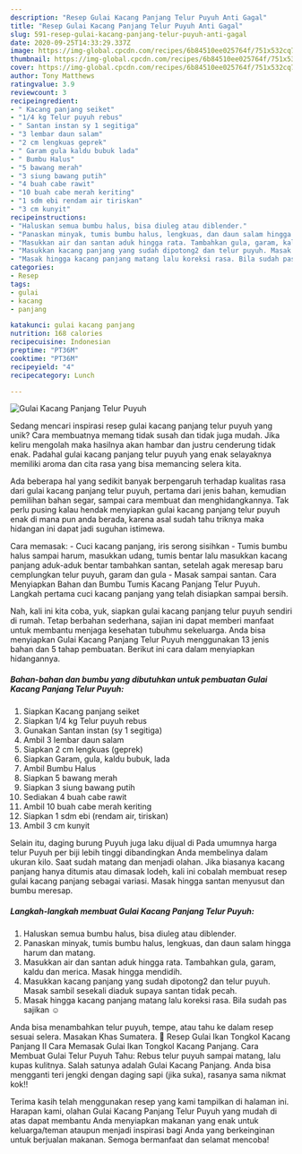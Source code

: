 ```yaml
---
description: "Resep Gulai Kacang Panjang Telur Puyuh Anti Gagal"
title: "Resep Gulai Kacang Panjang Telur Puyuh Anti Gagal"
slug: 591-resep-gulai-kacang-panjang-telur-puyuh-anti-gagal
date: 2020-09-25T14:33:29.337Z
image: https://img-global.cpcdn.com/recipes/6b84510ee025764f/751x532cq70/gulai-kacang-panjang-telur-puyuh-foto-resep-utama.jpg
thumbnail: https://img-global.cpcdn.com/recipes/6b84510ee025764f/751x532cq70/gulai-kacang-panjang-telur-puyuh-foto-resep-utama.jpg
cover: https://img-global.cpcdn.com/recipes/6b84510ee025764f/751x532cq70/gulai-kacang-panjang-telur-puyuh-foto-resep-utama.jpg
author: Tony Matthews
ratingvalue: 3.9
reviewcount: 3
recipeingredient:
- " Kacang panjang seiket"
- "1/4 kg Telur puyuh rebus"
- " Santan instan sy 1 segitiga"
- "3 lembar daun salam"
- "2 cm lengkuas geprek"
- " Garam gula kaldu bubuk lada"
- " Bumbu Halus"
- "5 bawang merah"
- "3 siung bawang putih"
- "4 buah cabe rawit"
- "10 buah cabe merah keriting"
- "1 sdm ebi rendam air tiriskan"
- "3 cm kunyit"
recipeinstructions:
- "Haluskan semua bumbu halus, bisa diuleg atau diblender."
- "Panaskan minyak, tumis bumbu halus, lengkuas, dan daun salam hingga harum dan matang."
- "Masukkan air dan santan aduk hingga rata. Tambahkan gula, garam, kaldu dan merica. Masak hingga mendidih."
- "Masukkan kacang panjang yang sudah dipotong2 dan telur puyuh. Masak sambil sesekali diaduk supaya santan tidak pecah."
- "Masak hingga kacang panjang matang lalu koreksi rasa. Bila sudah pas sajikan ☺️"
categories:
- Resep
tags:
- gulai
- kacang
- panjang

katakunci: gulai kacang panjang 
nutrition: 168 calories
recipecuisine: Indonesian
preptime: "PT36M"
cooktime: "PT36M"
recipeyield: "4"
recipecategory: Lunch

---
```



![Gulai Kacang Panjang Telur Puyuh](https://img-global.cpcdn.com/recipes/6b84510ee025764f/751x532cq70/gulai-kacang-panjang-telur-puyuh-foto-resep-utama.jpg)

Sedang mencari inspirasi resep gulai kacang panjang telur puyuh yang unik? Cara membuatnya memang tidak susah dan tidak juga mudah. Jika keliru mengolah maka hasilnya akan hambar dan justru cenderung tidak enak. Padahal gulai kacang panjang telur puyuh yang enak selayaknya memiliki aroma dan cita rasa yang bisa memancing selera kita.

Ada beberapa hal yang sedikit banyak berpengaruh terhadap kualitas rasa dari gulai kacang panjang telur puyuh, pertama dari jenis bahan, kemudian pemilihan bahan segar, sampai cara membuat dan menghidangkannya. Tak perlu pusing kalau hendak menyiapkan gulai kacang panjang telur puyuh enak di mana pun anda berada, karena asal sudah tahu triknya maka hidangan ini dapat jadi suguhan istimewa.

Cara memasak: - Cuci kacang panjang, iris serong sisihkan - Tumis bumbu halus sampai harum, masukkan udang, tumis bentar lalu masukkan kacang panjang aduk-aduk bentar tambahkan santan, setelah agak meresap baru cemplungkan telur puyuh, garam dan gula - Masak sampai santan. Cara Menyiapkan Bahan dan Bumbu Tumis Kacang Panjang Telur Puyuh. Langkah pertama cuci kacang panjang yang telah disiapkan sampai bersih.


Nah, kali ini kita coba, yuk, siapkan gulai kacang panjang telur puyuh sendiri di rumah. Tetap berbahan sederhana, sajian ini dapat memberi manfaat untuk membantu menjaga kesehatan tubuhmu sekeluarga. Anda bisa menyiapkan Gulai Kacang Panjang Telur Puyuh menggunakan 13 jenis bahan dan 5 tahap pembuatan. Berikut ini cara dalam menyiapkan hidangannya.

<!--inarticleads1-->

##### Bahan-bahan dan bumbu yang dibutuhkan untuk pembuatan Gulai Kacang Panjang Telur Puyuh:

1. Siapkan  Kacang panjang seiket
1. Siapkan 1/4 kg Telur puyuh rebus
1. Gunakan  Santan instan (sy 1 segitiga)
1. Ambil 3 lembar daun salam
1. Siapkan 2 cm lengkuas (geprek)
1. Siapkan  Garam, gula, kaldu bubuk, lada
1. Ambil  Bumbu Halus
1. Siapkan 5 bawang merah
1. Siapkan 3 siung bawang putih
1. Sediakan 4 buah cabe rawit
1. Ambil 10 buah cabe merah keriting
1. Siapkan 1 sdm ebi (rendam air, tiriskan)
1. Ambil 3 cm kunyit


Selain itu, daging burung Puyuh juga laku dijual di Pada umumnya harga telur Puyuh per biji lebih tinggi dibandingkan Anda membelinya dalam ukuran kilo. Saat sudah matang dan menjadi olahan. Jika biasanya kacang panjang hanya ditumis atau dimasak lodeh, kali ini cobalah membuat resep gulai kacang panjang sebagai variasi. Masak hingga santan menyusut dan bumbu meresap. 

<!--inarticleads2-->

##### Langkah-langkah membuat Gulai Kacang Panjang Telur Puyuh:

1. Haluskan semua bumbu halus, bisa diuleg atau diblender.
1. Panaskan minyak, tumis bumbu halus, lengkuas, dan daun salam hingga harum dan matang.
1. Masukkan air dan santan aduk hingga rata. Tambahkan gula, garam, kaldu dan merica. Masak hingga mendidih.
1. Masukkan kacang panjang yang sudah dipotong2 dan telur puyuh. Masak sambil sesekali diaduk supaya santan tidak pecah.
1. Masak hingga kacang panjang matang lalu koreksi rasa. Bila sudah pas sajikan ☺️


Anda bisa menambahkan telur puyuh, tempe, atau tahu ke dalam resep sesuai selera. Masakan Khas Sumatera. 🌿 Resep Gulai Ikan Tongkol Kacang Panjang II Cara Memasak Gulai Ikan Tongkol Kacang Panjang. Cara Membuat Gulai Telur Puyuh Tahu: Rebus telur puyuh sampai matang, lalu kupas kulitnya. Salah satunya adalah Gulai Kacang Panjang. Anda bisa mengganti teri jengki dengan daging sapi (jika suka), rasanya sama nikmat kok!! 

Terima kasih telah menggunakan resep yang kami tampilkan di halaman ini. Harapan kami, olahan Gulai Kacang Panjang Telur Puyuh yang mudah di atas dapat membantu Anda menyiapkan makanan yang enak untuk keluarga/teman ataupun menjadi inspirasi bagi Anda yang berkeinginan untuk berjualan makanan. Semoga bermanfaat dan selamat mencoba!
